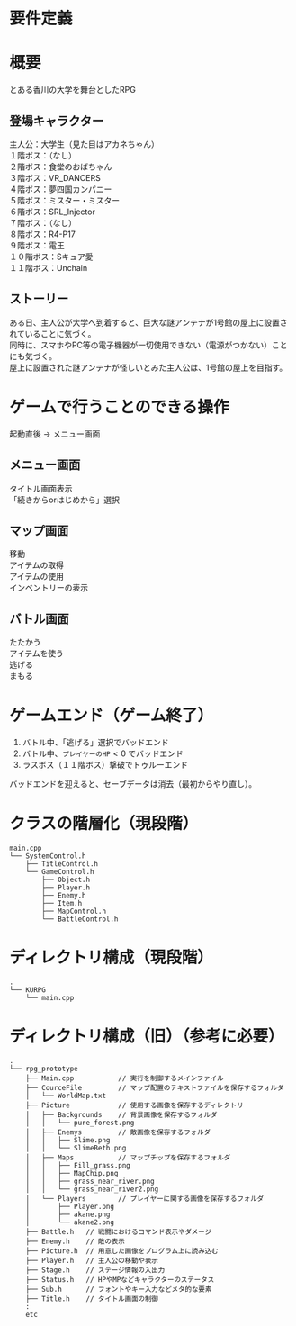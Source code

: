 要件定義
===
# 概要
とある香川の大学を舞台としたRPG
## 登場キャラクター
主人公：大学生（見た目はアカネちゃん）  
１階ボス：（なし）  
２階ボス：食堂のおばちゃん  
３階ボス：VR_DANCERS  
４階ボス：夢四国カンパニー  
５階ボス：ミスター・ミスター  
６階ボス：SRL_Injector  
７階ボス：（なし）  
８階ボス：R4-P17  
９階ボス：電王  
１０階ボス：Sキュア愛  
１１階ボス：Unchain
## ストーリー
ある日、主人公が大学へ到着すると、巨大な謎アンテナが1号館の屋上に設置されていることに気づく。  
同時に、スマホやPC等の電子機器が一切使用できない（電源がつかない）ことにも気づく。  
屋上に設置された謎アンテナが怪しいとみた主人公は、1号館の屋上を目指す。
# ゲームで行うことのできる操作
起動直後 -> メニュー画面
## メニュー画面  
タイトル画面表示  
「続きからorはじめから」選択
## マップ画面
移動  
アイテムの取得  
アイテムの使用  
インベントリーの表示
## バトル画面
たたかう  
アイテムを使う  
逃げる  
まもる
# ゲームエンド（ゲーム終了）
1. バトル中、「逃げる」選択でバッドエンド
2. バトル中、`プレイヤーのHP`$<0$ でバッドエンド
3. ラスボス（１１階ボス）撃破でトゥルーエンド

バッドエンドを迎えると、セーブデータは消去（最初からやり直し）。
# クラスの階層化（現段階）
```
main.cpp
└── SystemControl.h
    ├── TitleControl.h
    └── GameControl.h
        ├── Object.h
        ├── Player.h
        ├── Enemy.h
        ├── Item.h
        ├── MapControl.h
        └── BattleControl.h
```
# ディレクトリ構成（現段階）
```
.
└── KURPG
    └── main.cpp
```
# ディレクトリ構成（旧）（参考に必要）
```
.
└── rpg_prototype
    ├── Main.cpp           // 実行を制御するメインファイル
    ├── CourceFile         // マップ配置のテキストファイルを保存するフォルダ
    │   └── WorldMap.txt
    ├── Picture            // 使用する画像を保存するディレクトリ
    │   ├── Backgrounds    // 背景画像を保存するフォルダ
    │   │   └── pure_forest.png
    │   ├── Enemys         // 敵画像を保存するフォルダ
    │   │   ├── Slime.png
    │   │   └── SlimeBeth.png
    │   ├── Maps           // マップチップを保存するフォルダ
    │   │   ├── Fill_grass.png
    │   │   ├── MapChip.png
    │   │   ├── grass_near_river.png
    │   │   └── grass_near_river2.png
    │   └── Players        // プレイヤーに関する画像を保存するフォルダ
    │       ├── Player.png
    │       ├── akane.png
    │       └── akane2.png
    ├── Battle.h   // 戦闘におけるコマンド表示やダメージ
    ├── Enemy.h    // 敵の表示
    ├── Picture.h  // 用意した画像をプログラム上に読み込む
    ├── Player.h   // 主人公の移動や表示
    ├── Stage.h    // ステージ情報の入出力
    ├── Status.h   // HPやMPなどキャラクターのステータス
    ├── Sub.h      // フォントやキー入力などメタ的な要素
    ├── Title.h    // タイトル画面の制御
    :
    etc
```